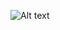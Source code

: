 ![Alt text](https://www.reddit.com/media?url=https%3A%2F%2Fexternal-preview.redd.it%2FFfEhP0Pr08IK975-7Fv4BEwPX_o9gHvE6JQYS_-HMl8.jpg%3Fauto%3Dwebp%26v%3Denabled%26s%3Dfeb57a81bbad3093d7222518513e656ceddb1a0f)
